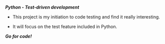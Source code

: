 ***Python - Test-driven development***

* This project is my initiation to code testing and find it really interesting.

* It will focus on the test feature included in Python.

***Go for code!***
